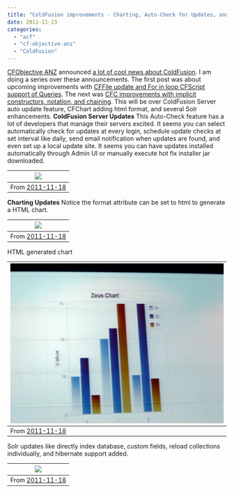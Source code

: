 ```yaml
---
title: "ColdFusion improvements - Charting, Auto-Check for Updates, and Solr"
date: 2011-11-23
categories: 
  - "acf"
  - "cf-objective-anz"
  - "ColdFusion"
---
```


[CFObjective ANZ](http://www.cfobjective.com.au/) announced [a lot of cool news about ColdFusion](/post.cfm/coldfusion-news-from-cfoanz-keynote-twister-thunder-more). I am doing a series over these announcements. The first post was about upcoming improvements with [CFFile update and For in loop CFScript support of Queries](/post.cfm/coldfusion-language-improvements-content-within-cffile-and-for-in-loop-of-queries-in-cfscript). The next was [CFC improvements with implicit constructors, notation, and chaining](/post.cfm/coldfusion-language-improvements-implicit-cfc-constructors-notation-and-chaining). This will be over ColdFusion Server auto update feature, CFChart adding html format, and several Solr enhancements. **ColdFusion Server Updates** This Auto-Check feature has a lot of developers that manage their servers excited. It seems you can select automatically check for updates at every login, schedule update checks at set interval like daily, send email notification when updates are found, and even set up a local update site. It seems you can have updates installed automatically through Admin UI or manually execute hot fix installer jar downloaded.

| [![](images/P1000917.JPG)](https://picasaweb.google.com/lh/photo/pbOKsEhTQYykGMX4Xg8jR9MTjNZETYmyPJy0liipFm0?feat=embedwebsite) |
| --- |
| From [2011-11-18](https://picasaweb.google.com/henkemike/20111118?authuser=0&feat=embedwebsite) |

**Charting Updates** Notice the format attribute can be set to html to generate a HTML chart.

| [![](images/P1000956.JPG)](https://picasaweb.google.com/lh/photo/p7o6OFNVDLcHGS9Oz3hfIdMTjNZETYmyPJy0liipFm0?feat=embedwebsite) |
| --- |
| From [2011-11-18](https://picasaweb.google.com/henkemike/20111118?authuser=0&feat=embedwebsite) |

HTML generated chart

| [![](images/P1000958.JPG)](https://picasaweb.google.com/lh/photo/RQMBSZboVbeJi4cLy2gXP9MTjNZETYmyPJy0liipFm0?feat=embedwebsite) |
| --- |
| From [2011-11-18](https://picasaweb.google.com/henkemike/20111118?authuser=0&feat=embedwebsite) |

Solr updates like directly index database, custom fields, reload collections individually, and hibernate support added.

| [![](images/P1000915.JPG)](https://picasaweb.google.com/lh/photo/hBDLIIb1ryqbgQfUSn1Nw9MTjNZETYmyPJy0liipFm0?feat=embedwebsite) |
| --- |
| From [2011-11-18](https://picasaweb.google.com/henkemike/20111118?authuser=0&feat=embedwebsite) |
